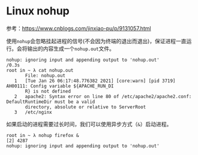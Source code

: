# Linux nohup

参考：https://www.cnblogs.com/jinxiao-pu/p/9131057.html

使用`nohup`会忽略挂起进程的信号(不会因为终端的退出而退出)，保证进程一直运行。会将输出的内容生成一个`nohup.out`文件。

```
nohup: ignoring input and appending output to 'nohup.out'                                          /0.3s
root in ~ λ cat nohup.out 
       File: nohup.out
   1   [Tue Jan 26 06:17:48.776382 2021] [core:warn] [pid 3719] AH00111: Config variable ${APACHE_RUN_DI
       R} is not defined
   2   apache2: Syntax error on line 80 of /etc/apache2/apache2.conf: DefaultRuntimeDir must be a valid 
       directory, absolute or relative to ServerRoot
   3   /etc/nginx

```

如果启动的进程需要过长时间，我们可以使用异步方式（`&`）启动进程。

```
root in ~ λ nohup firefox &
[2] 4287
nohup: ignoring input and appending output to 'nohup.out'     
```

